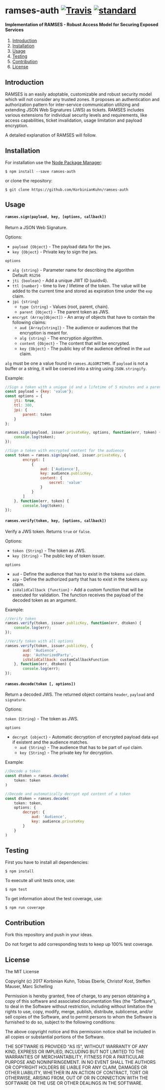 # ramses-auth [![Travis](https://img.shields.io/travis/KorbinianKuhn/ramses-auth.svg)](https://travis-ci.org/KorbinianKuhn/ramses-auth/builds)  [![standard](https://img.shields.io/badge/code_style-standard-brightgreen.svg)](http://standardjs.com/)

#### Implementation of RAMSES - Robust Access Model for Securing Exposed Services

1. [Introduction](#introduction)
2. [Installation](#installation)
3. [Usage](#usage)
4. [Testing](#testing)
5. [Contribution](#contribution)
6. [License](#license)

## Introduction

RAMSES is an easily adoptable, customizable and
robust security model which will not consider any trusted
zones. It proposes an authentication and authorization pattern
for inter-service communication utilizing and extending JSON
Web Signatures (JWS) as tickets. RAMSES includes various
extensions for individual security levels and requirements, like
access capabilities, ticket invalidation, usage limitation and
payload encryption.

A detailed explanation of RAMSES will follow.

## Installation

For installation use the [Node Package Manager](https://github.com/npm/npm):

```
$ npm install --save ramses-auth
```

or clone the repository:
```
$ git clone https://github.com/KorbinianKuhn/ramses-auth
```

## Usage

#### `ramses.sign(payload, key, [options, callback])`

Return a JSON Web Signature.

Options:

- `payload {Object}` - The payload data for the jws.
- `key {Object}` - Private key to sign the jws.

`options`

- `alg {string}` - Parameter name for describing the algorithm<br>Default: `RS256`
- `jti {boolean}` - Add a unique JWT ID (uuidv4).
- `ttl {number}` - time to live / lifetime of the token. The value will be added to the current time and stored as expiration time under the `exp` claim.
- `jpi {string}`
    - `type {string}` - Values (root, parent, chain).
    - `parent {Object}` - The parent token as JWS.
- `encrypt (Array[Object])` - An array of objects that have to contain the following claims:
    - `aud {Array[string]}` - The audience or audiences that the encryption is meant for.
    - `alg {string}` - The encryption algorithm.
    - `content {Object}` - The content that will be encrypted.
    - `key {Object}` - The public key of the audience defined in the `aud` claim.

`alg` must be one a value found in `ramses.ALGORITHMS`. If `payload` is not a buffer or a string, it will be coerced into a string using `JSON.stringify`.

Example:

``` js
//Sign a token with a unique id and a lifetime of 5 minutes and a parent ticket
const payload = {key: 'value'};
const options = {
    jti: true,
    ttl: 300,
    jpi: {
        parent: token
    }
};

ramses.sign(payload, issuer.privateKey, options, function(err, token) {
    console.log(token);
});

//Sign a token with encrypted content for the audience
const token = ramses.sign(payload, issuer.privateKey, {
        encrypt: [
            {
                aud: ['Audience'],
                key: audience.publicKey,
                content: {
                    secret: 'value'
                }
            }
        ]
    }, function(err, token) {
        console.log(token);
});
```

#### `ramses.verify(token, key, [options, callback])`

Verify a JWS token. Returns `true` or `false`.

Options:

- `token {String}` - The token as JWS.
- `key {String}` - The public key of token issuer.

`options`

- `aud` - Define the audience that has to exist in the tokens `aud` claim.
- `azp` - Define the authorized party that has to exist in the tokens `azp` claim.
- `isValidCallback {function}` - Add a custom function that will be executed for validation. The function receives the payload of the decoded token as an argument.

Example:

``` js
//Verify token
ramses.verify(token, issuer.publicKey, function(err, dtoken) {
    console.log(err);
});

//Verify token with all options
ramses.verify(token, issuer.publicKey, {
        aud: 'Audience',
        azp: 'AuthorizedParty',
        isValidCallback: customCallbackFunction
    }, function(err, dtoken) {
        console.log(err);
});
```

#### `ramses.decode(token [, options])`

Return a decoded JWS. The returned object contains `header`, `payload` and `signature`.

Options:

`token {String}` - The token as JWS.

`options`

- `decrypt {object}` - Automatic decryption of encrypted payload data `epd` if existent and the audience matches.
    - `aud {String}` - The audience that has to be part of `epd` claim.
    - `key {String}` - The private key for decryption.

Example:

``` js
//Decode a token
const dtoken = ramses.decode(
    token: token
)

//Decode and automatically decrypt epd content of a token
const dtoken = ramses.decode(
    token: token,
    options: {
        decrypt: {
            aud: 'Audience',
            key: audience.privateKey
        }
    }
)
```

## Testing

First you have to install all dependencies:

```
$ npm install
```

To execute all unit tests once, use:

```
$ npm test
```

To get information about the test coverage, use:

```
$ npm run coverage
```

## Contribution
Fork this repository and push in your ideas.

Do not forget to add corresponding tests to keep up 100% test coverage.

## License
The MIT License

Copyright (c) 2017 Korbinian Kuhn, Tobias Eberle, Christof Kost, Steffen Mauser, Marc Schelling

Permission is hereby granted, free of charge, to any person obtaining a copy
of this software and associated documentation files (the "Software"), to deal
in the Software without restriction, including without limitation the rights
to use, copy, modify, merge, publish, distribute, sublicense, and/or sell
copies of the Software, and to permit persons to whom the Software is
furnished to do so, subject to the following conditions:

The above copyright notice and this permission notice shall be included in
all copies or substantial portions of the Software.

THE SOFTWARE IS PROVIDED "AS IS", WITHOUT WARRANTY OF ANY KIND, EXPRESS OR
IMPLIED, INCLUDING BUT NOT LIMITED TO THE WARRANTIES OF MERCHANTABILITY,
FITNESS FOR A PARTICULAR PURPOSE AND NONINFRINGEMENT. IN NO EVENT SHALL THE
AUTHORS OR COPYRIGHT HOLDERS BE LIABLE FOR ANY CLAIM, DAMAGES OR OTHER
LIABILITY, WHETHER IN AN ACTION OF CONTRACT, TORT OR OTHERWISE, ARISING FROM,
OUT OF OR IN CONNECTION WITH THE SOFTWARE OR THE USE OR OTHER DEALINGS IN
THE SOFTWARE.
